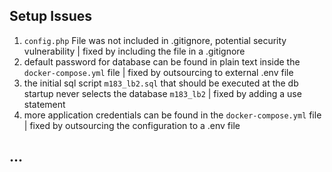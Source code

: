 ## Setup Issues

1. `config.php` File was not included in .gitignore, potential security vulnerability | fixed by including the file in a .gitignore
2. default password for database can be found in plain text inside the `docker-compose.yml` file | fixed by outsourcing to external .env file
3. the initial sql script `m183_lb2.sql` that should be executed at the db startup never selects the database `m183_lb2` | fixed by adding a use statement
4. more application credentials can be found in the `docker-compose.yml` file | fixed by outsourcing the configuration to a .env file

## ...